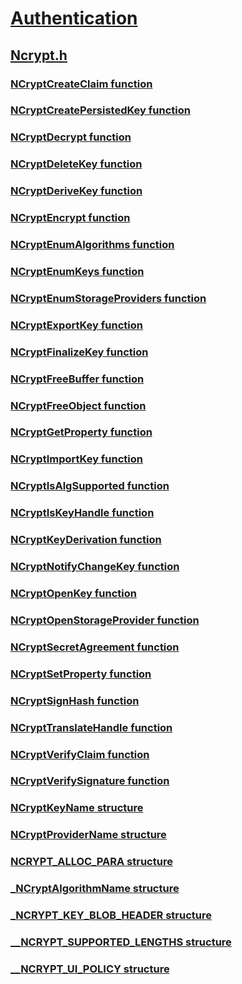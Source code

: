 # [Authentication](../_security/index.md)
## [Ncrypt.h](index.md)
### [NCryptCreateClaim function](../ncrypt/nf-ncrypt-ncryptcreateclaim.md)
### [NCryptCreatePersistedKey function](../ncrypt/nf-ncrypt-ncryptcreatepersistedkey.md)
### [NCryptDecrypt function](../ncrypt/nf-ncrypt-ncryptdecrypt.md)
### [NCryptDeleteKey function](../ncrypt/nf-ncrypt-ncryptdeletekey.md)
### [NCryptDeriveKey function](../ncrypt/nf-ncrypt-ncryptderivekey.md)
### [NCryptEncrypt function](../ncrypt/nf-ncrypt-ncryptencrypt.md)
### [NCryptEnumAlgorithms function](../ncrypt/nf-ncrypt-ncryptenumalgorithms.md)
### [NCryptEnumKeys function](../ncrypt/nf-ncrypt-ncryptenumkeys.md)
### [NCryptEnumStorageProviders function](../ncrypt/nf-ncrypt-ncryptenumstorageproviders.md)
### [NCryptExportKey function](../ncrypt/nf-ncrypt-ncryptexportkey.md)
### [NCryptFinalizeKey function](../ncrypt/nf-ncrypt-ncryptfinalizekey.md)
### [NCryptFreeBuffer function](../ncrypt/nf-ncrypt-ncryptfreebuffer.md)
### [NCryptFreeObject function](../ncrypt/nf-ncrypt-ncryptfreeobject.md)
### [NCryptGetProperty function](../ncrypt/nf-ncrypt-ncryptgetproperty.md)
### [NCryptImportKey function](../ncrypt/nf-ncrypt-ncryptimportkey.md)
### [NCryptIsAlgSupported function](../ncrypt/nf-ncrypt-ncryptisalgsupported.md)
### [NCryptIsKeyHandle function](../ncrypt/nf-ncrypt-ncryptiskeyhandle.md)
### [NCryptKeyDerivation function](../ncrypt/nf-ncrypt-ncryptkeyderivation.md)
### [NCryptNotifyChangeKey function](../ncrypt/nf-ncrypt-ncryptnotifychangekey.md)
### [NCryptOpenKey function](../ncrypt/nf-ncrypt-ncryptopenkey.md)
### [NCryptOpenStorageProvider function](../ncrypt/nf-ncrypt-ncryptopenstorageprovider.md)
### [NCryptSecretAgreement function](../ncrypt/nf-ncrypt-ncryptsecretagreement.md)
### [NCryptSetProperty function](../ncrypt/nf-ncrypt-ncryptsetproperty.md)
### [NCryptSignHash function](../ncrypt/nf-ncrypt-ncryptsignhash.md)
### [NCryptTranslateHandle function](../ncrypt/nf-ncrypt-ncrypttranslatehandle.md)
### [NCryptVerifyClaim function](../ncrypt/nf-ncrypt-ncryptverifyclaim.md)
### [NCryptVerifySignature function](../ncrypt/nf-ncrypt-ncryptverifysignature.md)
### [NCryptKeyName structure](../ncrypt/ns-ncrypt-ncryptkeyname.md)
### [NCryptProviderName structure](../ncrypt/ns-ncrypt-ncryptprovidername.md)
### [NCRYPT_ALLOC_PARA structure](../ncrypt/ns-ncrypt-ncrypt_alloc_para.md)
### [_NCryptAlgorithmName structure](../ncrypt/ns-ncrypt-_ncryptalgorithmname.md)
### [_NCRYPT_KEY_BLOB_HEADER structure](../ncrypt/ns-ncrypt-_ncrypt_key_blob_header.md)
### [__NCRYPT_SUPPORTED_LENGTHS structure](../ncrypt/ns-ncrypt-__ncrypt_supported_lengths.md)
### [__NCRYPT_UI_POLICY structure](../ncrypt/ns-ncrypt-__ncrypt_ui_policy.md)
